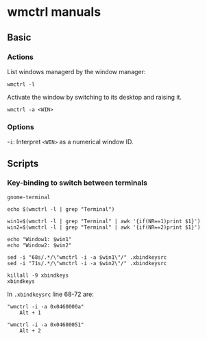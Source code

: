 # wmctrl manuals

## Basic

### Actions

List windows managerd by the window manager:

~~~~
wmctrl -l 
~~~~

Activate the window by switching to its desktop and raising it.

~~~~
wmctrl -a <WIN>
~~~~

### Options

-`i`: Interpret `<WIN>` as a numerical window ID.

## Scripts

### Key-binding to switch between terminals

~~~~
gnome-terminal

echo $(wmctrl -l | grep "Terminal")

win1=$(wmctrl -l | grep "Terminal" | awk '{if(NR==1)print $1}')
win2=$(wmctrl -l | grep "Terminal" | awk '{if(NR==2)print $1}')

echo "Window1: $win1"
echo "Window2: $win2"

sed -i "68s/.*/\"wmctrl -i -a $win1\"/" .xbindkeysrc
sed -i "71s/.*/\"wmctrl -i -a $win2\"/" .xbindkeysrc

killall -9 xbindkeys
xbindkeys
~~~~

In `.xbindkeysrc` line 68-72 are:

~~~~
"wmctrl -i -a 0x0460000a" 
    Alt + 1 

"wmctrl -i -a 0x04600051"
    Alt + 2 
~~~~
